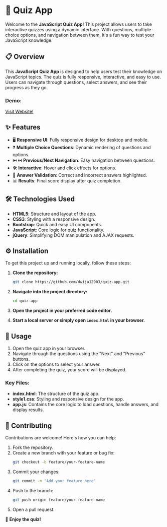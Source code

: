 # 📝 Quiz App

Welcome to the **JavaScript Quiz App**! This project allows users to take interactive quizzes using a dynamic interface. With questions, multiple-choice options, and navigation between them, it's a fun way to test your JavaScript knowledge.

## 📋 Overview

This **JavaScript Quiz App** is designed to help users test their knowledge on JavaScript topics. The quiz is fully responsive, interactive, and easy to use. Users can navigate through questions, select answers, and see their progress as they go.

### Demo:
[Visit Website!](https://dwija12903.github.io/quiz-app/)

## ✨ Features

- 🖥️ **Responsive UI**: Fully responsive design for desktop and mobile.
- ❓ **Multiple Choice Questions**: Dynamic rendering of questions and options.
- ⏮️ ⏭️ **Previous/Next Navigation**: Easy navigation between questions.
- 🛠️ **Interactive**: Hover and click effects for options.
- 🎯 **Answer Validation**: Correct and incorrect answers highlighted.
- 📊 **Results**: Final score display after quiz completion.

## 🛠 Technologies Used

- **HTML5**: Structure and layout of the app.
- **CSS3**: Styling with a responsive design.
- **Bootstrap**: Quick and easy UI components.
- **JavaScript**: Core logic for quiz functionality.
- **jQuery**: Simplifying DOM manipulation and AJAX requests.

## ⚙️ Installation

To get this project up and running locally, follow these steps:

1. **Clone the repository:**
   ```bash
   git clone https://github.com/dwija12903/quiz-app.git
   ```
2. **Navigate into the project directory:**
   ```bash
   cd quiz-app
   ```
3. **Open the project in your preferred code editor.**

4. **Start a local server or simply open `index.html` in your browser.**

## 🚀 Usage

1. Open the quiz app in your browser.
2. Navigate through the questions using the "Next" and "Previous" buttons.
3. Click on the options to select your answer.
4. After completing the quiz, your score will be displayed.

### Key Files:

- **index.html**: The structure of the quiz app.
- **style1.css**: Styling and responsive design for the app.
- **app.js**: Contains the core logic to load questions, handle answers, and display results.

## 🤝 Contributing

Contributions are welcome! Here's how you can help:

1. Fork the repository.
2. Create a new branch with your feature or bug fix:
   ```bash
   git checkout -b feature/your-feature-name
   ```
3. Commit your changes:
   ```bash
   git commit -m "Add your feature here"
   ```
4. Push to the branch:
   ```bash
   git push origin feature/your-feature-name
   ```
5. Open a pull request.

🚀 **Enjoy the quiz!**
